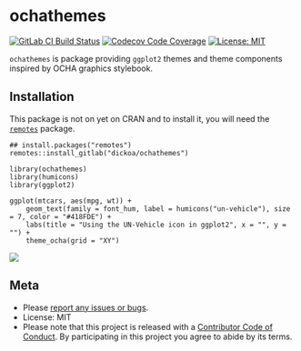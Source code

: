 ochathemes
==========

<!-- README.md is generated from README.Rmd. Please edit that file -->

[![GitLab CI Build
Status](https://gitlab.com/dickoa/ochathemes/badges/master/build.svg)](https://gitlab.com/dickoa/ochathemes/pipelines)
[![Codecov Code
Coverage](https://codecov.io/gl/dickoa/ochathemes/branch/master/graph/badge.svg)](https://codecov.io/gl/dickoa/ochathemes)
[![License:
MIT](https://img.shields.io/badge/License-MIT-yellow.svg)](https://opensource.org/licenses/MIT)

`ochathemes` is package providing `ggplot2` themes and theme components
inspired by OCHA graphics stylebook.

Installation
------------

This package is not on yet on CRAN and to install it, you will need the
[`remotes`](https://github.com/r-lib/remotes) package.

    ## install.packages("remotes") 
    remotes::install_gitlab("dickoa/ochathemes")

    library(ochathemes)
    library(humicons)
    library(ggplot2)

    ggplot(mtcars, aes(mpg, wt)) +
        geom_text(family = font_hum, label = humicons("un-vehicle"), size = 7, color = "#418FDE") +
        labs(title = "Using the UN-Vehicle icon in ggplot2", x = "", y = "") +
        theme_ocha(grid = "XY")

![](https://gitlab.com/dickoa/ochathemes/raw/master/inst/extdata/fig-1.png)

Meta
----

-   Please [report any issues or
    bugs](https://gitlab.dickoa/ochathemes/issues).
-   License: MIT
-   Please note that this project is released with a [Contributor Code
    of Conduct](CONDUCT.md). By participating in this project you agree
    to abide by its terms.
